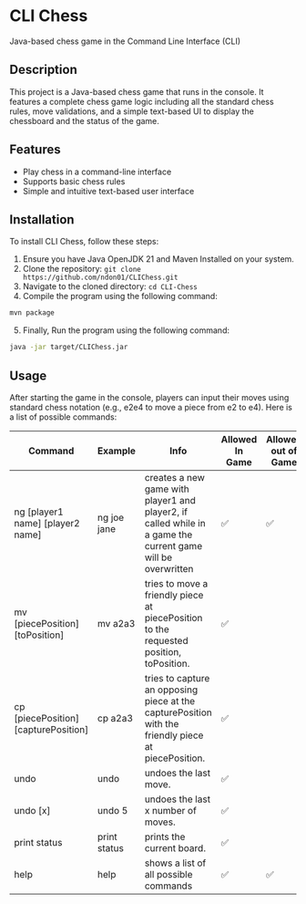 # CLI Chess
Java-based chess game in the Command Line Interface (CLI)

## Description
This project is a Java-based chess game that runs in the console. It features a complete chess game logic including all the standard chess rules, move validations, and a simple text-based UI to display the chessboard and the status of the game.

## Features
- Play chess in a command-line interface
- Supports basic chess rules
- Simple and intuitive text-based user interface


## Installation
To install CLI Chess, follow these steps:
1. Ensure you have Java OpenJDK 21 and Maven Installed on your system.
2. Clone the repository: `git clone https://github.com/ndon01/CLIChess.git`
3. Navigate to the cloned directory: `cd CLI-Chess`
4. Compile the program using the following command:
```bash
mvn package
   ```
5. Finally, Run the program using the following command:
```bash
java -jar target/CLIChess.jar
```
## Usage
After starting the game in the console, players can input their moves using standard chess notation (e.g., e2e4 to move a piece from e2 to e4).
Here is a list of possible commands:

| Command | Example | Info | Allowed In Game | Allowed out of Game |
|---------|---------|------|---------------|--------------------|
| ng [player1 name] [player2 name] | ng joe jane | creates a new game with player1 and player2, if called while in a game the current game will be overwritten | ✅              | ✅                   |
| mv [piecePosition][toPosition] | mv a2a3 | tries to move a friendly piece at piecePosition to the requested position, toPosition. | ✅              |                    |
| cp [piecePosition][capturePosition] | cp a2a3 | tries to capture an opposing piece at the capturePosition with the friendly piece at piecePosition. | ✅             |                    |
| undo | undo | undoes the last move. | ✅             |                    |
| undo [x] | undo 5 | undoes the last x number of moves. | ✅             |                    |
| print status | print status | prints the current board. | ✅             |                    |
| help | help | shows a list of all possible commands | ✅             | ✅                  |
